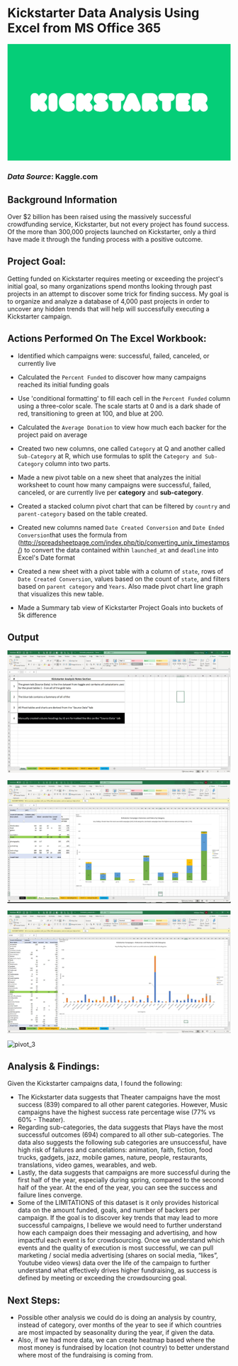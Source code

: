 # Kickstarter Data Analysis Using Excel from MS Office 365

![ks_logo](image/../images/kickstarter_logo.png)

### *Data Source*: Kaggle.com

## Background Information

Over $2 billion has been raised using the massively successful crowdfunding service, Kickstarter, but not every project has found success. Of the more than 300,000 projects launched on Kickstarter, only a third have made it through the funding process with a positive outcome.

## Project Goal:
Getting funded on Kickstarter requires meeting or exceeding the project's initial goal, so many organizations spend months looking through past projects in an attempt to discover some trick for finding success. My goal is to organize and analyze a database of 4,000 past projects in order to uncover any hidden trends that will help will successfully executing a Kickstarter campaign.

## Actions Performed On The Excel Workbook:
- Identified which campaigns were: successful, failed, canceled, or currently live

- Calculated the `Percent Funded`  to discover how many campaigns reached its initial funding goals
  
- Use 'conditional formatting' to fill each cell in the `Percent Funded` column using a three-color scale. The scale starts at 0 and is a dark shade of red, transitioning to green at 100, and blue at 200.
  
- Calculated the `Average Donation` to view how much each backer for the project paid on average
  
- Created two new columns, one called `Category` at Q and another called `Sub-Category` at R, which use formulas to split the `Category and Sub-Category` column into two parts.
  
- Made a new pivot table on a new sheet that analyzes the initial worksheet to count how many campaigns were successful, failed, canceled, or are currently live per **category** and **sub-category**.
  
- Created a stacked column pivot chart that can be filtered by `country` and `parent-category` based on the table created.

- Created new columns named `Date Created Conversion` and `Date Ended Conversion`that uses the formula from (http://spreadsheetpage.com/index.php/tip/converting_unix_timestamps/) to convert the data contained within `launched_at` and `deadline` into Excel's Date format

- Created a new sheet with a pivot table with a column of `state`, rows of `Date Created Conversion`, values based on the count of `state`, and filters based on `parent category` and `Years`. Also made pivot chart line graph that visualizes this new table.

- Made a Summary tab view of Kickstarter Project Goals into buckets of 5k difference 

## Output
![notes_ss](image/../images/notes_section.jpg)

![pivot_1](image/../images/p1_parent_categories.jpg)

![pivot_2](image/../images/p2_subcategories.jpg)

![pivot_3](image/../images/p3_annual_result.jpg)



## Analysis & Findings:
Given the Kickstarter campaigns data, I found the following:
- The Kickstarter data suggests that Theater campaigns have the most success (839) compared to all other parent categories. However, Music campaigns have the highest success rate percentage wise (77% vs 60% - Theater).
- Regarding sub-categories, the data suggests that Plays have the most successful outcomes (694) compared to all other sub-categories. The data also suggests the following sub categories are unsuccessful, have high risk of failures and cancelations: animation, faith, fiction, food trucks, gadgets, jazz, mobile games, nature, people, restaurants, translations, video games, wearables, and web.
- Lastly, the data suggests that campaigns are more successful during the first half of the year, especially during spring, compared to the second half of the year. At the end of the year, you can see the success and failure lines converge.
- Some of the LIMITATIONS of this dataset is it only provides historical data on the amount funded, goals, and number of backers per campaign. If the goal is to discover key trends that may lead to more successful campaigns, I believe we would need to further understand how each campaign does their messaging and advertising, and how impactful each event is for crowdsourcing. Once we understand which events and the quality of execution is most successful, we can pull marketing / social media advertising (shares on social media, “likes”, Youtube video views) data over the life of the campaign to further understand what effectively drives higher fundraising, as success is defined by meeting or exceeding the crowdsourcing goal.

## Next Steps:
- Possible other analysis we could do is doing an analysis by country, instead of category, over months of the year to see if which countries are most impacted by seasonality during the year, if given the data.
- Also, if we had more data, we can create heatmap based where the most money is fundraised by location (not country) to better understand where most of the fundraising is coming from.